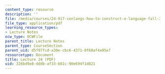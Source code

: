 ```yaml
---
content_type: resource
description: ''
file: /media/courses/24-917-conlangs-how-to-construct-a-language-fall-2018/326bd9e8dddbaf33b01c90e694f1d821_MIT24_917f18_lec24_writ_syst.pdf
file_type: application/pdf
learning_resource_types:
- Lecture Notes
ocw_type: OCWFile
parent_title: Lecture Notes
parent_type: CourseSection
parent_uid: d5f97fcd-a30e-cbc6-4371-0f68af4a95e7
resourcetype: Document
title: Lecture 24 (PDF)
uid: 326bd9e8-dddb-af33-b01c-90e694f1d821
---
```

